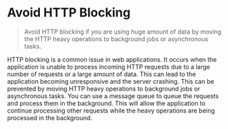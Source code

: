 # Avoid HTTP Blocking

> Avoid HTTP blocking if you are using huge amount of data by moving the HTTP heavy operations to background jobs or asynchronous tasks.

HTTP blocking is a common issue in web applications. It occurs when the application is unable to process incoming HTTP requests due to a large number of requests or a large amount of data. This can lead to the application becoming unresponsive and the server crashing. This can be prevented by moving HTTP heavy operations to background jobs or asynchronous tasks. You can use a message queue to queue the requests and process them in the background. This will allow the application to continue processing other requests while the heavy operations are being processed in the background.